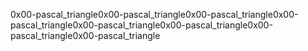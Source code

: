 0x00-pascal_triangle0x00-pascal_triangle0x00-pascal_triangle0x00-pascal_triangle0x00-pascal_triangle0x00-pascal_triangle0x00-pascal_triangle0x00-pascal_triangle
